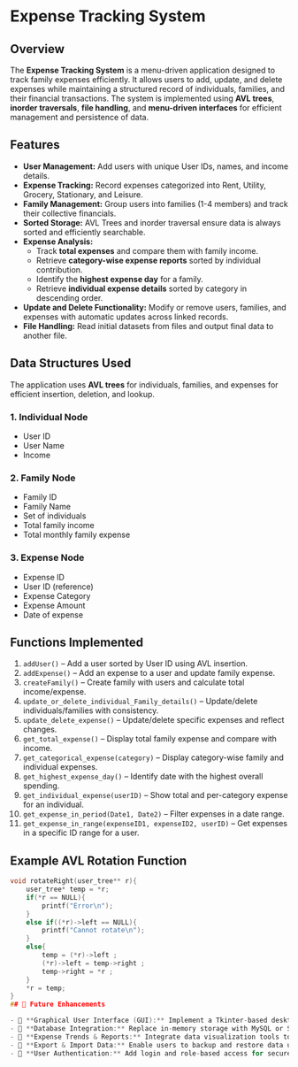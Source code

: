# Expense Tracking System

## Overview

The **Expense Tracking System** is a menu-driven application designed to track family expenses efficiently. It allows users to add, update, and delete expenses while maintaining a structured record of individuals, families, and their financial transactions. The system is implemented using **AVL trees**, **inorder traversals**, **file handling**, and **menu-driven interfaces** for efficient management and persistence of data.

## Features

- **User Management:** Add users with unique User IDs, names, and income details.
- **Expense Tracking:** Record expenses categorized into Rent, Utility, Grocery, Stationary, and Leisure.
- **Family Management:** Group users into families (1-4 members) and track their collective financials.
- **Sorted Storage:** AVL Trees and inorder traversal ensure data is always sorted and efficiently searchable.
- **Expense Analysis:**
  - Track **total expenses** and compare them with family income.
  - Retrieve **category-wise expense reports** sorted by individual contribution.
  - Identify the **highest expense day** for a family.
  - Retrieve **individual expense details** sorted by category in descending order.
- **Update and Delete Functionality:** Modify or remove users, families, and expenses with automatic updates across linked records.
- **File Handling:** Read initial datasets from files and output final data to another file.

## Data Structures Used

The application uses **AVL trees** for individuals, families, and expenses for efficient insertion, deletion, and lookup.

### 1. Individual Node
- User ID
- User Name
- Income

### 2. Family Node
- Family ID
- Family Name
- Set of individuals
- Total family income
- Total monthly family expense

### 3. Expense Node
- Expense ID
- User ID (reference)
- Expense Category
- Expense Amount
- Date of expense

## Functions Implemented

1. `addUser()` – Add a user sorted by User ID using AVL insertion.
2. `addExpense()` – Add an expense to a user and update family expense.
3. `createFamily()` – Create family with users and calculate total income/expense.
4. `update_or_delete_individual_Family_details()` – Update/delete individuals/families with consistency.
5. `update_delete_expense()` – Update/delete specific expenses and reflect changes.
6. `get_total_expense()` – Display total family expense and compare with income.
7. `get_categorical_expense(category)` – Display category-wise family and individual expenses.
8. `get_highest_expense_day()` – Identify date with the highest overall spending.
9. `get_individual_expense(userID)` – Show total and per-category expense for an individual.
10. `get_expense_in_period(Date1, Date2)` – Filter expenses in a date range.
11. `get_expense_in_range(expenseID1, expenseID2, userID)` – Get expenses in a specific ID range for a user.

## Example AVL Rotation Function

```c
void rotateRight(user_tree** r){
    user_tree* temp = *r;
    if(*r == NULL){
        printf("Error\n");
    }
    else if((*r)->left == NULL){
        printf("Cannot rotate\n");
    }
    else{
        temp = (*r)->left ;
        (*r)->left = temp->right ;
        temp->right = *r ;
    }
    *r = temp;
}
## 🚀 Future Enhancements

- 🔹 **Graphical User Interface (GUI):** Implement a Tkinter-based desktop app or a web dashboard for improved user interaction.
- 🔹 **Database Integration:** Replace in-memory storage with MySQL or SQLite for persistent, scalable data management.
- 🔹 **Expense Trends & Reports:** Integrate data visualization tools to generate monthly spending charts and summaries.
- 🔹 **Export & Import Data:** Enable users to backup and restore data using CSV or JSON files.
- 🔹 **User Authentication:** Add login and role-based access for secure and personalized expense tracking.


